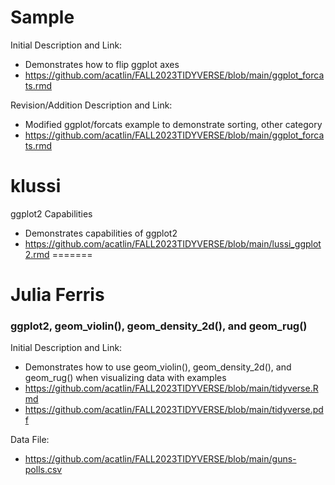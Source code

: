 # Sample
Initial Description and Link: 
* Demonstrates how to flip ggplot axes
* https://github.com/acatlin/FALL2023TIDYVERSE/blob/main/ggplot_forcats.rmd

Revision/Addition Description and Link:
* Modified ggplot/forcats example to demonstrate sorting, other category
* https://github.com/acatlin/FALL2023TIDYVERSE/blob/main/ggplot_forcats.rmd

# klussi
ggplot2 Capabilities
* Demonstrates capabilities of ggplot2
* https://github.com/acatlin/FALL2023TIDYVERSE/blob/main/lussi_ggplot2.rmd
=======

# Julia Ferris 
### ggplot2, geom_violin(), geom_density_2d(), and geom_rug()
Initial Description and Link: 
* Demonstrates how to use geom_violin(), geom_density_2d(), and geom_rug() when visualizing data with examples
* https://github.com/acatlin/FALL2023TIDYVERSE/blob/main/tidyverse.Rmd
* https://github.com/acatlin/FALL2023TIDYVERSE/blob/main/tidyverse.pdf

Data File:
* https://github.com/acatlin/FALL2023TIDYVERSE/blob/main/guns-polls.csv

